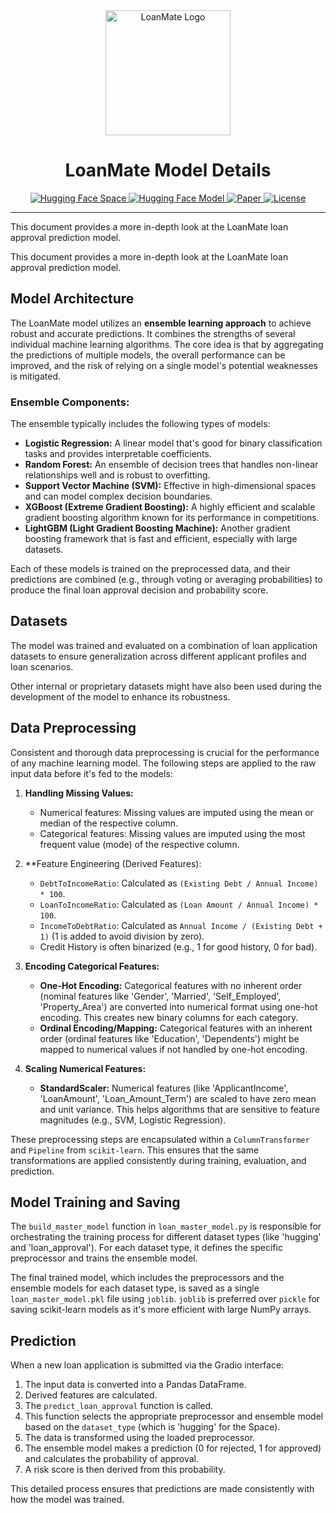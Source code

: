 <div align="center">
  <img src="placeholder_logo.svg" alt="LoanMate Logo" width="200"/>
  <h1>LoanMate Model Details</h1>
</div>

<p align="center">
  <a href="https://huggingface.co/spaces/Chakri5658/loanmate">
    <img alt="Hugging Face Space" src="https://img.shields.io/badge/%F0%9F%A4%97%20Hugging%20Face-Spaces-blue">
  </a>
  <a href="https://huggingface.co/Chakri5658/chakri-loanmate-model">
    <img alt="Hugging Face Model" src="https://img.shields.io/badge/%F0%9F%A4%97%20Hugging%20Face-Model-yellow">
  </a>
  <a href="#">
    <img alt="Paper" src="https://img.shields.io/badge/Paper-Link-green">
  </a>
  <a href="#">
    <img alt="License" src="https://img.shields.io/badge/License-MIT-lightgrey">
  </a>
</p>

---

This document provides a more in-depth look at the LoanMate loan approval prediction model.

This document provides a more in-depth look at the LoanMate loan approval prediction model.

## Model Architecture

The LoanMate model utilizes an **ensemble learning approach** to achieve robust and accurate predictions. It combines the strengths of several individual machine learning algorithms. The core idea is that by aggregating the predictions of multiple models, the overall performance can be improved, and the risk of relying on a single model's potential weaknesses is mitigated.

### Ensemble Components:

The ensemble typically includes the following types of models:

*   **Logistic Regression:** A linear model that's good for binary classification tasks and provides interpretable coefficients.
*   **Random Forest:** An ensemble of decision trees that handles non-linear relationships well and is robust to overfitting.
*   **Support Vector Machine (SVM):** Effective in high-dimensional spaces and can model complex decision boundaries.
*   **XGBoost (Extreme Gradient Boosting):** A highly efficient and scalable gradient boosting algorithm known for its performance in competitions.
*   **LightGBM (Light Gradient Boosting Machine):** Another gradient boosting framework that is fast and efficient, especially with large datasets.

Each of these models is trained on the preprocessed data, and their predictions are combined (e.g., through voting or averaging probabilities) to produce the final loan approval decision and probability score.

## Datasets

The model was trained and evaluated on a combination of loan application datasets to ensure generalization across different applicant profiles and loan scenarios. 

Other internal or proprietary datasets might have also been used during the development of the model to enhance its robustness.

## Data Preprocessing

Consistent and thorough data preprocessing is crucial for the performance of any machine learning model. The following steps are applied to the raw input data before it's fed to the models:

1.  **Handling Missing Values:**
    *   Numerical features: Missing values are imputed using the mean or median of the respective column.
    *   Categorical features: Missing values are imputed using the most frequent value (mode) of the respective column.

2.  **Feature Engineering (Derived Features):
    *   `DebtToIncomeRatio`: Calculated as `(Existing Debt / Annual Income) * 100`.
    *   `LoanToIncomeRatio`: Calculated as `(Loan Amount / Annual Income) * 100`.
    *   `IncomeToDebtRatio`: Calculated as `Annual Income / (Existing Debt + 1)` (1 is added to avoid division by zero).
    *   Credit History is often binarized (e.g., 1 for good history, 0 for bad).

3.  **Encoding Categorical Features:**
    *   **One-Hot Encoding:** Categorical features with no inherent order (nominal features like 'Gender', 'Married', 'Self_Employed', 'Property_Area') are converted into numerical format using one-hot encoding. This creates new binary columns for each category.
    *   **Ordinal Encoding/Mapping:** Categorical features with an inherent order (ordinal features like 'Education', 'Dependents') might be mapped to numerical values if not handled by one-hot encoding.

4.  **Scaling Numerical Features:**
    *   **StandardScaler:** Numerical features (like 'ApplicantIncome', 'LoanAmount', 'Loan_Amount_Term') are scaled to have zero mean and unit variance. This helps algorithms that are sensitive to feature magnitudes (e.g., SVM, Logistic Regression).

These preprocessing steps are encapsulated within a `ColumnTransformer` and `Pipeline` from `scikit-learn`. This ensures that the same transformations are applied consistently during training, evaluation, and prediction.

## Model Training and Saving

The `build_master_model` function in `loan_master_model.py` is responsible for orchestrating the training process for different dataset types (like 'hugging' and 'loan_approval'). For each dataset type, it defines the specific preprocessor and trains the ensemble model.

The final trained model, which includes the preprocessors and the ensemble models for each dataset type, is saved as a single `loan_master_model.pkl` file using `joblib`. `joblib` is preferred over `pickle` for saving scikit-learn models as it's more efficient with large NumPy arrays.

## Prediction

When a new loan application is submitted via the Gradio interface:

1.  The input data is converted into a Pandas DataFrame.
2.  Derived features are calculated.
3.  The `predict_loan_approval` function is called.
4.  This function selects the appropriate preprocessor and ensemble model based on the `dataset_type` (which is 'hugging' for the Space).
5.  The data is transformed using the loaded preprocessor.
6.  The ensemble model makes a prediction (0 for rejected, 1 for approved) and calculates the probability of approval.
7.  A risk score is then derived from this probability.

This detailed process ensures that predictions are made consistently with how the model was trained.